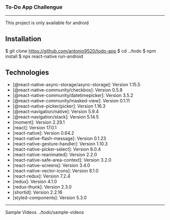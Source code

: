 ### To-Do App Challengue
***
This project is only available for android

## Installation

$ git clone https://github.com/antonio9520/todo-app
$ cd ../todo
$ npm install
$ npx react-native run-android

## Technologies

- [@react-native-async-storage/async-storage]: Version 1.15.5
- [@react-native-community/checkbox]: Version 0.5.8
- [@react-native-community/datetimepicker]: Version 3.5.2
- [@react-native-community/masked-view]: Version 0.1.11
- [@react-native-picker/picker]: Version 1.16.3
- [@react-navigation/native]: Version 5.9.4
- [@react-navigation/stack]: Version 5.14.5
- [moment]: Version 2.29.1
- [react]: Version 17.0.1
- [react-native]: Version 0.64.2
- [react-native-flash-message]: Version 0.1.23
- [react-native-gesture-handler]: Version 1.10.3
- [react-native-picker-select]: Version 8.0.4
- [react-native-reanimated]: Version 2.2.0
- [react-native-safe-area-context]: Version 3.2.0
- [react-native-screens]: Version 3.4.0
- [react-native-vector-icons]: Version 8.1.0
- [react-redux]: Version 7.2.4
- [redux]: Version 4.1.0
- [redux-thunk]: Version 2.3.0
- [shortid]: Version 2.2.16
- [styled-components]: Version 5.3.0

***
Sample Videos ../todo/sample-videos